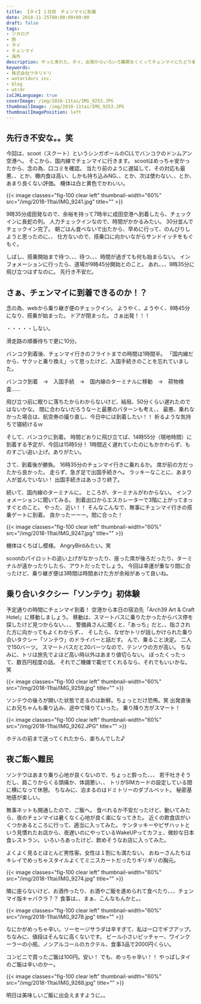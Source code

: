 ```yaml
---
title: 【タイ】１日目　チェンマイに到着
date: 2018-11-25T00:00:00+09:00
draft: false
tags:
- ツカログ
- 旅
- タイ
- チェンマイ
- 海外
description: やっと来れた、タイ。出発からいろいろ難関をくぐってチェンマイにたどり着いた！
keywords:
- 株式会社ワタリドリ
- wataridori inc.
- blog
- wtrdr
isCJKLanguage: true
coverImage: /img/2018-11tai/IMG_9253.JPG
thumbnailImage: /img/2018-11tai/IMG_9253.JPG
thumbnailImagePosition: left
---
```


## 先行き不安な。。笑

今回は、scoot（スクート）というシンガポールのCLLでバンコクのドンムアン空港へ。
そこから、国内線でチェンマイに行きます。
scootはめっちゃ安かったから、念の為、口コミを確認。
当たり前のように遅延して、その対応も最悪、、とか、機内食は高い、しかも持ち込みNG、、とか、次は使わない、、とか、あまり良くない評価。
機体は白と黄色でかわいい。

{{< image classes="fig-100 clear left" thumbnail-width="60%" src="/img/2018-11tai/IMG_9241.jpg" title="" >}} 

9時35分成田発なので、余裕を持って7時半に成田空港へ到着したら、チェックインに長蛇の列。
人力チェックインなので、時間がかかるみたい。
30分並んでチェックイン完了。
朝ごはん食べないで出たから、早めに行って、のんびりしようと思ったのに、、
仕方ないので、搭乗口に向かいながらサンドイッチをもぐもぐ。

しばし、搭乗開始まで待つ、、、待つ、、、時間が過ぎても何も始まらない。
インフォメーションに行ったら、道場が9時45分開始とのこと。
あれ、、、9時35分に飛び立つはずなのに。
先行き不安だ。


## さぁ、チェンマイに到着できるのか！？

念の為、webから乗り継ぎ便のチェックイン。
ようやく、ようやく、9時45分になり、搭乗が始まった。
ドアが閉まった。
さぁ出発！！！

・・・・・しない。

滑走路の順番待ちで更に10分。

バンコク到着後、チェンマイ行きのフライトまでの時間は1時間半。
「国内線だから、サクッと乗り換え」って思ったけど、入国手続きのことを忘れていました。

バンコク到着　→　入国手続　→　国内線のターミナルに移動　→　荷物検査……

飛び立つ前に眠りに落ちたからわからないけど、結局、50分くらい遅れたのではないかな。
間に合わないだろうなーと最悪のパターンも考え、、
最悪、乗れなかった場合は、航空券の撮り直し、今日中には到着したい！！
祈るような気持ちで寝続けるｗ

そして、バンコクに到着。
時間どおりに飛び立てば、14時55分（現地時間）に到着する予定が、今回は15時5分！
1時間近く遅れていたのにもかかわらず、ものすごい追い上げ。ありがたい。

さて、到着後が勝負。
16時35分のチェンマイ行きに乗れるか。
席が前の方だったから良かった。
走らず、急ぎ足で出国手続きへ。
ラッキーなことに、あまり人が並んでいない！
出国手続きはあっさり終了。

続いて、国内線のターミナルに。
ところが、ターミナルがわからない。
インフォメーションに聞いてみる。
到着出口からエスカレーターで3階に上がってまっすぐとのこと。
やった、近い！！
そんなこんなで、無事にチェンマイ行きの搭乗ゲートに到着。
良かったーーー。間に合った！

{{< image classes="fig-100 clear left" thumbnail-width="60%" src="/img/2018-11tai/IMG_9247.jpg" title="" >}} 

機体はくちばし模様。
AngryBirdみたい。笑

scootのパイロットの追い上げがなかったり、座った席が後ろだったり、ターミナルが遠かったりしたら、アウトだったでしょう。
今回は幸運が重なり間に合ったけど、乗り継ぎ便は3時間は時間あけた方が余裕があって良いね。


## 乗り合いタクシー「ソンテウ」初体験

予定通りの時間にチェンマイ到着！
空港から本日の宿泊先「Arch39 Art & Craft Hotel」に移動しましょう。
移動は、スマートバスに乗りたかったからバス停を探したけど見つからない、、、
警備員さんに聞くと、「あっち」だと、、指さされた方に向かってもよくわからず、、
そしたら、なぜかトリが話しかけられた乗り合いタクシー「ソンテウ」のドライバーと話だす。
んで、乗ること決定。
二人で150バーツ。
スマートバスだと20バーツなので、テンソウの方が高い。
ちなみに、トリは旅先でよほど高い時以外はあまり値切らない。
ぼったくったって、数百円程度の話。
それでご機嫌で載せてくれるなら、それでもいいかな。笑


{{< image classes="fig-100 clear left" thumbnail-width="60%" src="/img/2018-11tai/IMG_9259.jpg" title="" >}} 

ソンテウの後ろが開いた状態で走るのは新鮮。ちょっとだけ恐怖。笑
出発直後にお兄ちゃんも乗り込み、途中で降りていった。
乗り降り方がスマート！

{{< image classes="fig-100 clear left" thumbnail-width="60%" src="/img/2018-11tai/IMG_9262.JPG" title="" >}} 

ホテルの前まで送ってくれたから、楽ちんでした♪


## 夜ご飯へ難民

ソンテウはあまり乗り心地が良くないので、ちょっと酔った、、、
若干吐きそうだし、肩こりからくる頭痛か、体調悪い、、
トリがSIMカードの設定している間に横になって休憩。
ちなみに、泊まるのはドミトリーのダブルベット。
秘密基地感が楽しい。

無事ネットも開通したので、ご飯へ。
食べれるか不安だったけど、動いてみたら、夜のチェンマイは暑くなく心地が良く楽になってきた。
近くの飲食店がいくつかあるところに行って、適当に入ってみた。
ケンタッキーやピザハットという見慣れたお店から、夜遅いのにやっているWakeUPってカフェ、微妙な日本食レストラン。
いろいろあったけど、飲めそうなお店に入ってみた。

よくよく見るとほとんど男性客。女性は１割にも満たない。
おねーさんたちはキレイでめっちゃスタイルよくてミニスカートだったりギリギリの胸元。

{{< image classes="fig-100 clear left" thumbnail-width="60%" src="/img/2018-11tai/IMG_9274.jpg" title="" >}} 

隣に座らないけど、お酒作ったり、お酒やご飯を進められて食べたり、、、チェンマイ版キャバクラ？？
食事は、、まぁ、こんなもんかと。。

{{< image classes="fig-100 clear left" thumbnail-width="60%" src="/img/2018-11tai/IMG_9278.jpg" title="" >}} 

なにかがめっちゃ辛い。ソーセージサラダは辛すぎて、私は一口でギブアップ。
ちなみに、値段はそんなに高くないです。
ビール小さいピッチャー、ワインクーラーの小瓶、ノンアルコールのカクテル、食事3品で2000円くらい。

コンビニで買ったご飯は100円。安い！
でも、めっちゃ辛い！！
やっぱしタイのご飯は辛いのかー。

{{< image classes="fig-100 clear left" thumbnail-width="60%" src="/img/2018-11tai/IMG_9288.jpg" title="" >}} 

明日は美味しいご飯に出会えますように。。
